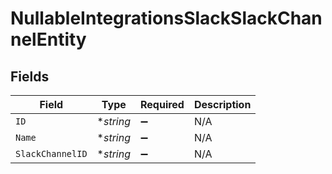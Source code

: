 # NullableIntegrationsSlackSlackChannelEntity


## Fields

| Field              | Type               | Required           | Description        |
| ------------------ | ------------------ | ------------------ | ------------------ |
| `ID`               | **string*          | :heavy_minus_sign: | N/A                |
| `Name`             | **string*          | :heavy_minus_sign: | N/A                |
| `SlackChannelID`   | **string*          | :heavy_minus_sign: | N/A                |